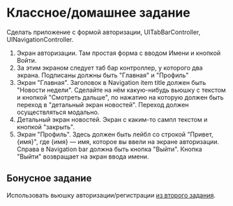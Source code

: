 # Классное/домашнее задание

Сделать приложение с формой авторизации, UITabBarController, UINavigationController.

1. Экран авторизации. Там простая форма с вводом Имени и кнопкой Войти.
2. За этим экраном следует таб бар контроллер, у которого два экрана. Подписаны должны быть "Главная" и "Профиль"
3. Экран "Главная". Заголовок в Navigation item title должен быть "Новости недели". Сделайте на нём какую-нибудь вьюшку с текстом и кнопкой "Смотреть дальше", по нажатию на которую должен быть переход в "детальный экран новостей". Переход должен осуществляться модально.
4. Детальный экран новостей. Экран с каким-то сампл текстом и кнопкой "закрыть".
5. Экран "Профиль". Здесь должен быть лейбл со строкой "Привет, {имя}", где {имя} — имя, которое вы ввели на экране авторизации. Справа в Navigation bar должна быть кнопка "Выйти". Кнопка "Выйти" возвращает на экран ввода имени.


## Бонусное задание

Использовать вьюшку авторизации/регистрации [из второго задания](https://github.com/AZigangaraev/ITIS_2020_102).
